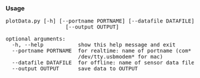 
### Usage 

<pre>
plotData.py [-h] [--portname PORTNAME] [--datafile DATAFILE]
                   [--output OUTPUT]

optional arguments:
  -h, --help           show this help message and exit
  --portname PORTNAME  for realtime: name of portname (com* for windows or
                       /dev/tty.usbmodem* for mac)
  --datafile DATAFILE  for offline: name of sensor data file to plot3d from
  --output OUTPUT      save data to OUTPUT
</pre>


